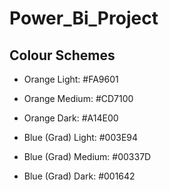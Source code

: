 # Power_Bi_Project
## Colour Schemes
- Orange Light: #FA9601
- Orange Medium: #CD7100
- Orange Dark: #A14E00

- Blue (Grad) Light: #003E94
- Blue (Grad) Medium: #00337D
- Blue (Grad) Dark: #001642
